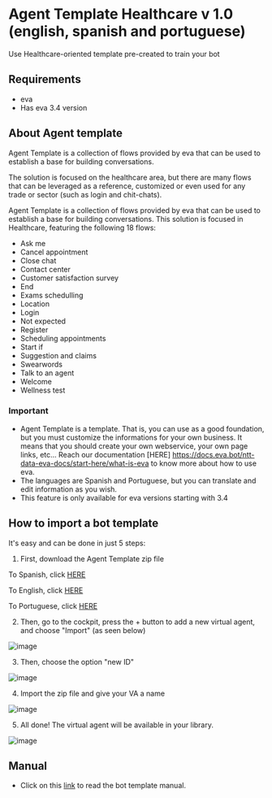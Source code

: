 # Agent Template Healthcare v 1.0 (english, spanish and portuguese)
Use Healthcare-oriented template pre-created to train your bot

## Requirements 
- eva
- Has eva 3.4 version

## About Agent template 
Agent Template is a collection of flows provided by eva that can be used to establish a base for building conversations.

The solution is focused on the healthcare area, but there are many flows that can be leveraged as a reference, customized or even used for any trade or sector (such as login and chit-chats).

Agent Template is a collection of flows provided by eva that can be used to establish a base for building conversations.
This solution is focused in Healthcare, featuring the following 18 flows:

- Ask me
- Cancel appointment 
- Close chat 
- Contact center 
- Customer satisfaction survey
- End
- Exams schedulling
- Location 
- Login 
- Not expected 
- Register 
- Scheduling appointments
- Start if 
- Suggestion and claims 
- Swearwords 
- Talk to an agent 
- Welcome 
- Wellness test

### Important
- Agent Template is a template. That is, you can use as a good foundation, but you must customize the informations for your own business. It means that you should create your own webservice, your own page links, etc... Reach our documentation [HERE] https://docs.eva.bot/ntt-data-eva-docs/start-here/what-is-eva to know more about how to use eva.
- The languages are Spanish and Portuguese, but you can translate and edit information as you wish.
- This feature is only available for eva versions starting with 3.4

## How to import a bot template
It's easy and can be done in just 5 steps:

1) First, download the Agent Template zip file

To Spanish, click [HERE](https://github.com/eva-library/agent-template-healthcare/files/9014768/AT.Healthcare.ESP.zip)

To English, click [HERE](https://github.com/eva-library/agent-template-healthcare/blob/main/472a6d5c-757e-4ac8-addf-323ad290bdc1.zip)

To Portuguese, click [HERE](https://github.com/eva-library/agent-template-healthcare/files/9014770/AT.Healthcare.PT.zip)

2) Then, go to the cockpit, press the + button to add a new virtual agent, and choose "Import" (as seen below)

![image](https://user-images.githubusercontent.com/113615214/192916526-eec6dc0d-c47e-4b1c-97b4-c186a329ff27.png)

3) Then, choose the option "new ID"

![image](https://user-images.githubusercontent.com/113615214/192916501-3ad5ffd5-13fe-49a7-8798-08d3247b3dbd.png)

4) Import the zip file and give your VA a name

![image](https://user-images.githubusercontent.com/113615214/192916478-c584b4c1-3b06-46b6-a7bf-5f295cff5cdd.png)

5) All done! The virtual agent will be available in your library.

![image](https://user-images.githubusercontent.com/113615214/192916457-fc6fa443-b0fb-4bae-aaa9-77680d24e681.png)


## Manual
- Click on this [link](https://at.docs.eva.bot/) to read the bot template manual.

